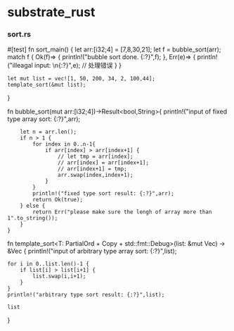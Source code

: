 # substrate_rust

### sort.rs
#[test]
fn sort_main() {
    let arr:[i32;4] = [7,8,30,21];
    let f = bubble_sort(arr);   
    match f {
        Ok(f)=> {
            println!("bubble sort done. {:?}",f);
         },
        Err(e)=> {
            println!("illeagal input: \n{:?}",e);   // 处理错误
         }
    }

    let mut list = vec![1, 50, 200, 34, 2, 100,44];
    template_sort(&mut list);
}


fn bubble_sort(mut arr:[i32;4])->Result<bool,String>{
    println!("input of fixed type array sort: {:?}",arr);   

        let n = arr.len();
        if n > 1 {
            for index in 0..n-1{
                if arr[index] > arr[index+1] {
                    // let tmp = arr[index];
                    // arr[index] = arr[index+1];
                    // arr[index+1] = tmp; 
                    arr.swap(index,index+1);
                }
            }
            println!("fixed type sort result: {:?}",arr);   
            return Ok(true);
        } else {
            return Err("please make sure the lengh of array more than 1".to_string());
        }
    }
    
fn template_sort<T: PartialOrd + Copy + std::fmt::Debug>(list: &mut Vec<T>) -> &Vec<T> {
    println!("input of arbitrary type array sort: {:?}",list);   

    for i in 0..list.len()-1 {
        if list[i] > list[i+1] {
            list.swap(i,i+1);
        }
    }
    println!("arbitrary type sort result: {:?}",list);   

    list
}
    
